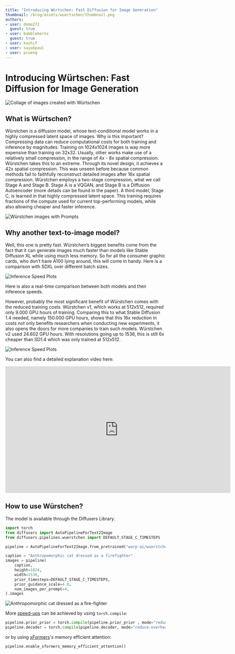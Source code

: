 ```yaml
---
title: "Introducing Würtschen: Fast Diffusion for Image Generation" 
thumbnail: /blog/assets/wuertschen/thumbnail.png
authors:
- user: dome272
  guest: true
- user: babbleberns
  guest: true
- user: kashif
- user: sayakpaul
- user: pcuenq
---
```


# Introducing Würtschen: Fast Diffusion for Image Generation

<!-- {blog_metadata} -->
<!-- {authors} -->

![Collage of images created with Würtschen](https://huggingface.co/datasets/huggingface/documentation-images/resolve/main/blog/wuertschen/collage_compressed.jpg)

## What is Würtschen?

Würstchen is a diffusion model, whose text-conditional model works in a highly compressed latent space of images. Why is this important? Compressing data can reduce computational costs for both training and inference by magnitudes. Training on 1024x1024 images is way more expensive than training on 32x32. Usually, other works make use of a relatively small compression, in the range of 4x - 8x spatial compression. Würstchen takes this to an extreme. Through its novel design, it achieves a 42x spatial compression. This was unseen before because common methods fail to faithfully reconstruct detailed images after 16x spatial compression. Würstchen employs a two-stage compression, what we call Stage A and Stage B. Stage A is a VQGAN, and Stage B is a Diffusion Autoencoder (more details can be found in the paper). A third model, Stage C, is learned in that highly compressed latent space. This training requires fractions of the compute used for current top-performing models, while also allowing cheaper and faster inference.

![Würstchen images with Prompts](https://huggingface.co/datasets/huggingface/documentation-images/resolve/main/blog/wuertschen/generated_images.jpg)

## Why another text-to-image model?

Well, this one is pretty fast. Würstchen’s biggest benefits come from the fact that it can generate images much faster than models like Stable Diffusion XL while using much less memory. So for all the consumer graphic cards, who don’t have A100 lying around, this will come in handy. Here is a comparison with SDXL over different batch sizes.

![Inference Speed Plots](https://huggingface.co/datasets/huggingface/documentation-images/resolve/main/blog/wuertschen/inference_speed_v2.jpg)

Here is also a real-time comparison between both models and their inference speeds.

However, probably the most significant benefit of Würstchen comes with the reduced training costs. Würstchen v1, which works at 512x512, required only 9.000 GPU hours of training. Comparing this to what Stable Diffusion 1.4 needed, namely 150.000 GPU hours, shows that this 16x reduction in costs not only benefits researchers when conducting new experiments, it also opens the doors for more companies to train such models. Würstchen v2 used 24.602 GPU hours. With resolutions going up to 1536, this is still 6x cheaper than SD1.4 which was only trained at 512x512.

![Inference Speed Plots](https://huggingface.co/datasets/huggingface/documentation-images/resolve/main/blog/wuertschen/compute_comparison.jpg)

You can also find a detailed explanation video here:

<iframe width="708" height="398" src="https://www.youtube.com/embed/ogJsCPqgFMk" title="Efficient Text-to-Image Training (16x cheaper than Stable Diffusion) | Paper Explained" frameborder="0" allow="accelerometer; autoplay; clipboard-write; encrypted-media; gyroscope; picture-in-picture; web-share" allowfullscreen></iframe>

## How to use Würstchen?

The model is available through the Diffusers Library.

```Python
import torch
from diffusers import AutoPipelineForText2Image
from diffusers.pipelines.wuerstchen import DEFAULT_STAGE_C_TIMESTEPS

pipeline = AutoPipelineForText2Image.from_pretrained("warp-ai/wuerstchen", torch_dtype=torch.float16).to("cuda")

caption = "Anthropomorphic cat dressed as a firefighter"
images = pipeline(
	caption,
	height=1024,
	width=1536,
	prior_timesteps=DEFAULT_STAGE_C_TIMESTEPS,
	prior_guidance_scale=4.0,
	num_images_per_prompt=4,
).images
```

![Anthropomorphic cat dressed as a fire-fighter](https://huggingface.co/datasets/huggingface/documentation-images/resolve/main/blog/wuertschen/Anthropomorphic_cat_dressed_as_a_fire_fighter.jpg)

More [speed-ups](https://huggingface.co/docs/diffusers/optimization/torch2.0) can be achieved by using `torch.compile`:

```Python
pipeline.prior_prior = torch.compile(pipeline.prior_prior , mode="reduce-overhead", fullgraph=True)
pipeline.decoder = torch.compile(pipeline.decoder, mode="reduce-overhead", fullgraph=True)
```

or by using [xFormers](https://facebookresearch.github.io/xformers/)'s memory efficient attention:

```Python
pipeline.enable_xformers_memory_efficient_attention()
```
